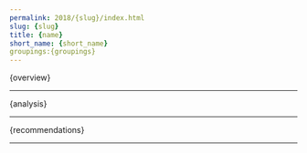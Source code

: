 ```yaml
---
permalink: 2018/{slug}/index.html
slug: {slug}
title: {name}
short_name: {short_name}
groupings:{groupings}
---
```


{overview}

---

{analysis}

---

{recommendations}

---
